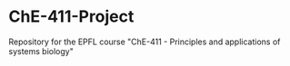 # ChE-411-Project
Repository for the EPFL course "ChE-411 - Principles and applications of systems biology"
